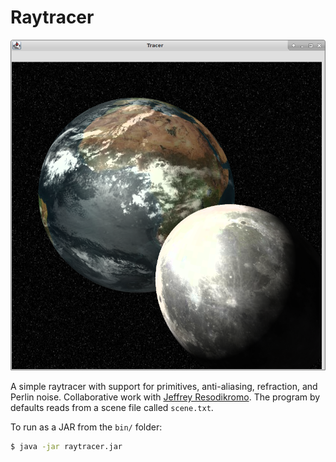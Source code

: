 Raytracer
=========

![alt text](doc/example-window.png "Example program window")

A simple raytracer with support for primitives, anti-aliasing, refraction, and Perlin noise.
Collaborative work with [Jeffrey Resodikromo](linkedin.com/in/jeffrey-resodikromo-42503b97).
The program by defaults reads from a scene file called `scene.txt`.

To run as a JAR from the `bin/` folder:
```bash
$ java -jar raytracer.jar
```
